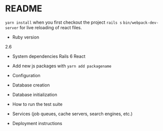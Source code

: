 # README
`yarn install` when you first checkout the project
`rails s`
`bin/webpack-dev-server` for live reloading of react files.

* Ruby version

2.6

* System dependencies
Rails 6
React

* Add new js packages with `yarn add packagename`

* Configuration

* Database creation

* Database initialization

* How to run the test suite

* Services (job queues, cache servers, search engines, etc.)

* Deployment instructions



